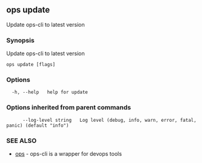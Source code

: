 ## ops update

Update ops-cli to latest version

### Synopsis

Update ops-cli to latest version

```
ops update [flags]
```

### Options

```
  -h, --help   help for update
```

### Options inherited from parent commands

```
      --log-level string   Log level (debug, info, warn, error, fatal, panic) (default "info")
```

### SEE ALSO

* [ops](ops.md)	 - ops-cli is a wrapper for devops tools

